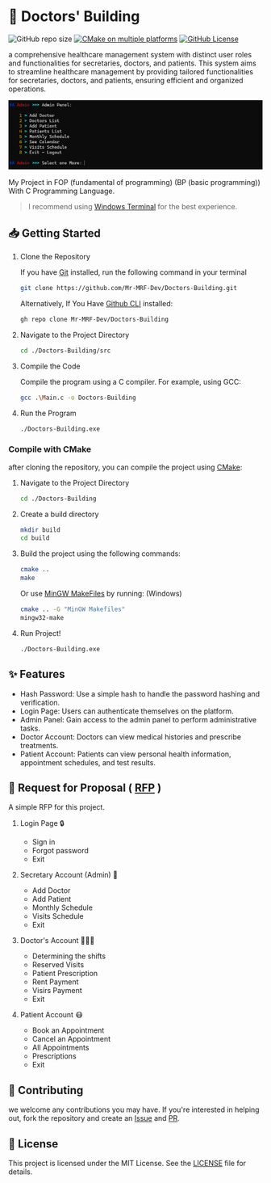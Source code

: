 # 🏥 Doctors' Building

![GitHub repo size](https://img.shields.io/github/repo-size/mr-mrf-dev/Doctors-Building)
[![CMake on multiple platforms](https://github.com/Mr-MRF-Dev/Doctors-Building/actions/workflows/cmake-multi-platform.yml/badge.svg)](https://github.com/Mr-MRF-Dev/Doctors-Building/actions/workflows/cmake-multi-platform.yml)
[![GitHub License](https://img.shields.io/github/license/mr-mrf-dev/Doctors-Building)](/LICENSE)

a comprehensive healthcare management system with distinct user roles and functionalities for secretaries, doctors, and patients. This system aims to streamline healthcare management by providing tailored functionalities for secretaries, doctors, and patients, ensuring efficient and organized operations.

![Screenshot](/images/screenshot.png)

My Project in FOP (fundamental of programming) (BP (basic programming)) With C Programming Language.

> I recommend using [Windows Terminal](https://apps.microsoft.com/store/detail/windows-terminal/9N0DX20HK701)
> for the best experience.

## 📥 Getting Started

1. Clone the Repository

    If you have [Git](https://git-scm.com/) installed, run the following command in your terminal

    ```bash
    git clone https://github.com/Mr-MRF-Dev/Doctors-Building.git
    ```

    Alternatively, If You Have [Github CLI](https://cli.github.com/) installed:

    ```bash
    gh repo clone Mr-MRF-Dev/Doctors-Building
    ```

2. Navigate to the Project Directory

    ```bash
    cd ./Doctors-Building/src
    ```

3. Compile the Code

    Compile the program using a C compiler. For example, using GCC:

    ```bash
    gcc .\Main.c -o Doctors-Building
    ```

4. Run the Program

    ```bash
    ./Doctors-Building.exe
    ```

### Compile with CMake

after cloning the repository, you can compile the project using [CMake](https://cmake.org/download/):

1. Navigate to the Project Directory

    ```bash
    cd ./Doctors-Building
    ```

2. Create a build directory

   ```bash
   mkdir build
   cd build
   ```

3. Build the project using the following commands:

    ```bash
    cmake ..
    make
    ```

    Or use [MinGW MakeFiles](https://cmake.org/cmake/help/latest/generator/MinGW%20Makefiles.html) by running: (Windows)

    ```bash
    cmake .. -G "MinGW Makefiles"
    mingw32-make
    ```

4. Run Project!

    ```bash
    ./Doctors-Building.exe
    ```

## ✨️ Features

- Hash Password: Use a simple hash to handle the password hashing and verification.
- Login Page: Users can authenticate themselves on the platform.
- Admin Panel: Gain access to the admin panel to perform administrative tasks.
- Doctor Account: Doctors can view medical histories and prescribe treatments.
- Patient Account: Patients can view personal health information, appointment schedules, and test results.

## 📝 Request for Proposal ( [RFP](https://en.wikipedia.org/wiki/Request_for_proposal) )

A simple RFP for this project.

1. Login Page 🔒

   - Sign in
   - Forgot password
   - Exit

2. Secretary Account (Admin) 👾

    - Add Doctor
    - Add Patient
    - Monthly Schedule
    - Visits Schedule
    - Exit

3. Doctor's Account 🧑🏻‍⚕️

    - Determining the shifts
    - Reserved Visits
    - Patient Prescription
    - Rent Payment
    - Visirs Payment
    - Exit

4. Patient Account 😷

    - Book an Appointment
    - Cancel an Appointment
    - All Appointments
    - Prescriptions
    - Exit

## 🤝 Contributing

we welcome any contributions you may have. If you're interested in helping out, fork the repository
and create an [Issue](https://github.com/Mr-MRF-Dev/Doctors-Building/issues) and
[PR](https://github.com/Mr-MRF-Dev/Doctors-Building/pulls).

## 📄 License

This project is licensed under the MIT License. See the [LICENSE](/LICENSE) file for details.
